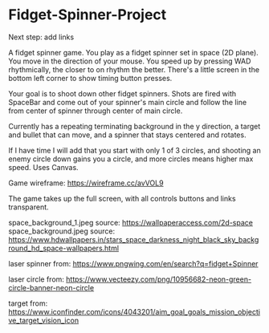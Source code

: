 # Fidget-Spinner-Project
Next step: add links

A fidget spinner game. You play as a fidget spinner set in space (2D plane). You move in the direction of your mouse. You speed up by pressing WAD rhythmically, the closer to on rhythm the better. There's a little screen in the bottom left corner to show timing button presses.

Your goal is to shoot down other fidget spinners. Shots are fired with SpaceBar and come out of your spinner's main circle and follow the line from center of spinner through center of main circle.

Currently has a repeating terminating background in the y direction, a target and bullet that can move, and a spinner that stays centered and rotates.




If I have time I will add that you start with only 1 of 3 circles, and shooting an enemy circle down gains you a circle, and more circles means higher max speed.
Uses Canvas.

Game wireframe: https://wireframe.cc/avVOL9

The game takes up the full screen, with all controls buttons and links transparent.

space_background_1.jpeg source: https://wallpaperaccess.com/2d-space
space_background.jpeg source: https://www.hdwallpapers.in/stars_space_darkness_night_black_sky_background_hd_space-wallpapers.html

laser spinner from: https://www.pngwing.com/en/search?q=fidget+Spinner

laser circle from: https://www.vecteezy.com/png/10956682-neon-green-circle-banner-neon-circle

target from: https://www.iconfinder.com/icons/4043201/aim_goal_goals_mission_objective_target_vision_icon